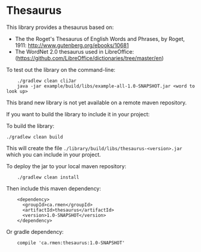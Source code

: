 Thesaurus
=========

This library provides a thesaurus based on:

* The the Roget's Thesaurus of English Words and Phrases, by Roget, 1911: http://www.gutenberg.org/ebooks/10681
* The WordNet 2.0 thesaurus used in LibreOffice: (https://github.com/LibreOffice/dictionaries/tree/master/en)

To test out the library on the command-line:

```
    ./gradlew clean cliJar
    java -jar example/build/libs/example-all-1.0-SNAPSHOT.jar <word to look up>
```

This brand new library is not yet available on a remote maven repository.

If you want to build the library to include it in your project:

To build the library:

```
./gradlew clean build
```


This will create the file `./library/build/libs/thesaurus-<version>.jar` which you can include in your project.

To deploy the jar to your local maven repository:

```
    ./gradlew clean install
```

Then include this maven dependency:

```
    <dependency>
      <groupId>ca.rmen</groupId>
      <artifactId>thesaurus</artifactId>
      <version>1.0-SNAPSHOT</version>
    </dependency>
```

Or gradle dependency:

```
    compile 'ca.rmen:thesaurus:1.0-SNAPSHOT'
```
